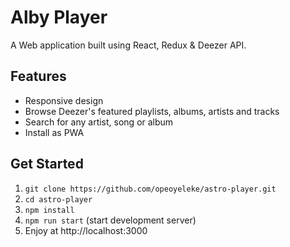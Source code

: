 # Alby Player

A Web application built using React, Redux & Deezer API.

## Features

- Responsive design
- Browse Deezer's featured playlists, albums, artists and tracks
- Search for any artist, song or album
- Install as PWA

## Get Started

1. `git clone https://github.com/opeoyeleke/astro-player.git`
2. `cd astro-player`
3. `npm install`
4. `npm run start` (start development server)
5. Enjoy at http://localhost:3000
